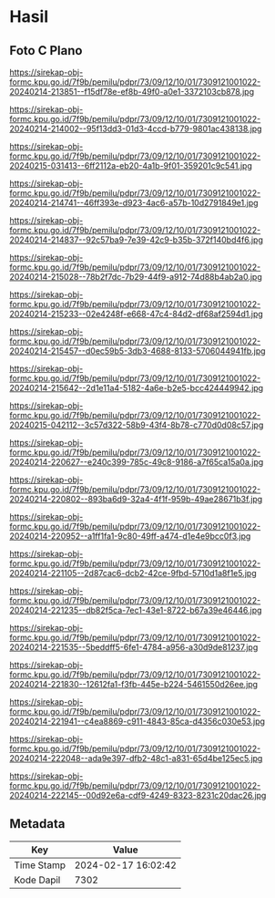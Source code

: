 # Hasil

## Foto C Plano

https://sirekap-obj-formc.kpu.go.id/7f9b/pemilu/pdpr/73/09/12/10/01/7309121001022-20240214-213851--f15df78e-ef8b-49f0-a0e1-3372103cb878.jpg

https://sirekap-obj-formc.kpu.go.id/7f9b/pemilu/pdpr/73/09/12/10/01/7309121001022-20240214-214002--95f13dd3-01d3-4ccd-b779-9801ac438138.jpg

https://sirekap-obj-formc.kpu.go.id/7f9b/pemilu/pdpr/73/09/12/10/01/7309121001022-20240215-031413--6ff2112a-eb20-4a1b-9f01-359201c9c541.jpg

https://sirekap-obj-formc.kpu.go.id/7f9b/pemilu/pdpr/73/09/12/10/01/7309121001022-20240214-214741--46ff393e-d923-4ac6-a57b-10d2791849e1.jpg

https://sirekap-obj-formc.kpu.go.id/7f9b/pemilu/pdpr/73/09/12/10/01/7309121001022-20240214-214837--92c57ba9-7e39-42c9-b35b-372f140bd4f6.jpg

https://sirekap-obj-formc.kpu.go.id/7f9b/pemilu/pdpr/73/09/12/10/01/7309121001022-20240214-215028--78b2f7dc-7b29-44f9-a912-74d88b4ab2a0.jpg

https://sirekap-obj-formc.kpu.go.id/7f9b/pemilu/pdpr/73/09/12/10/01/7309121001022-20240214-215233--02e4248f-e668-47c4-84d2-df68af2594d1.jpg

https://sirekap-obj-formc.kpu.go.id/7f9b/pemilu/pdpr/73/09/12/10/01/7309121001022-20240214-215457--d0ec59b5-3db3-4688-8133-5706044941fb.jpg

https://sirekap-obj-formc.kpu.go.id/7f9b/pemilu/pdpr/73/09/12/10/01/7309121001022-20240214-215642--2d1e11a4-5182-4a6e-b2e5-bcc424449942.jpg

https://sirekap-obj-formc.kpu.go.id/7f9b/pemilu/pdpr/73/09/12/10/01/7309121001022-20240215-042112--3c57d322-58b9-43f4-8b78-c770d0d08c57.jpg

https://sirekap-obj-formc.kpu.go.id/7f9b/pemilu/pdpr/73/09/12/10/01/7309121001022-20240214-220627--e240c399-785c-49c8-9186-a7f65ca15a0a.jpg

https://sirekap-obj-formc.kpu.go.id/7f9b/pemilu/pdpr/73/09/12/10/01/7309121001022-20240214-220802--893ba6d9-32a4-4f1f-959b-49ae28671b3f.jpg

https://sirekap-obj-formc.kpu.go.id/7f9b/pemilu/pdpr/73/09/12/10/01/7309121001022-20240214-220952--a1ff1fa1-9c80-49ff-a474-d1e4e9bcc0f3.jpg

https://sirekap-obj-formc.kpu.go.id/7f9b/pemilu/pdpr/73/09/12/10/01/7309121001022-20240214-221105--2d87cac6-dcb2-42ce-9fbd-5710d1a8f1e5.jpg

https://sirekap-obj-formc.kpu.go.id/7f9b/pemilu/pdpr/73/09/12/10/01/7309121001022-20240214-221235--db82f5ca-7ec1-43e1-8722-b67a39e46446.jpg

https://sirekap-obj-formc.kpu.go.id/7f9b/pemilu/pdpr/73/09/12/10/01/7309121001022-20240214-221535--5beddff5-6fe1-4784-a956-a30d9de81237.jpg

https://sirekap-obj-formc.kpu.go.id/7f9b/pemilu/pdpr/73/09/12/10/01/7309121001022-20240214-221830--12612fa1-f3fb-445e-b224-5461550d26ee.jpg

https://sirekap-obj-formc.kpu.go.id/7f9b/pemilu/pdpr/73/09/12/10/01/7309121001022-20240214-221941--c4ea8869-c911-4843-85ca-d4356c030e53.jpg

https://sirekap-obj-formc.kpu.go.id/7f9b/pemilu/pdpr/73/09/12/10/01/7309121001022-20240214-222048--ada9e397-dfb2-48c1-a831-65d4be125ec5.jpg

https://sirekap-obj-formc.kpu.go.id/7f9b/pemilu/pdpr/73/09/12/10/01/7309121001022-20240214-222145--00d92e6a-cdf9-4249-8323-8231c20dac26.jpg


## Metadata

| Key        | Value               |
| ---------- | ------------------- |
| Time Stamp | 2024-02-17 16:02:42 |
| Kode Dapil | 7302                |



